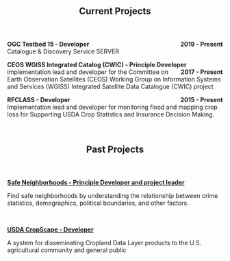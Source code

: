 <header class="entry-header">
<h2 class="entry-title">Current Projects</h2>
</header>

<strong><p style="text-align:left;">OGC Testbed 15 - Developer<span style="float:right;">2019 - Present</span></strong><br />Catalogue & Discovery Service SERVER</p>

<strong><p style="text-align:left;">CEOS WGISS Integrated Catalog (CWIC) - Principle Developer<span style="float:right;">2017 - Present</span></strong><br /> Implementation lead and developer for the Committee on Earth Observation Satellites (CEOS) Working Group on Information Systems and Services (WGISS) Integrated Satellite Data Catalogue (CWIC) project</p>

<strong><p style="text-align:left;">RFCLASS - Developer<span style="float:right;">2015 - Present</span></strong><br />Implementation lead and developer for monitoring flood and mapping crop loss for Supporting USDA Crop Statistics and Insurance Decision Making.</p>



&nbsp;
&nbsp;

<header class="entry-header">
<h2 class="entry-title">Past Projects</h2>
</header>
<div class="entry-content">


<p><a href="https://store.hexagongeospatial.com/apps/138892" target="_blank"><strong>Safe Neighborhoods - Principle Developer and project leader</strong></a></p><p>Find safe neighborhoods by understanding the relationship between crime statistics, demographics, political boundaries, and other factors.</p>
&nbsp;
  
<p><a href="https://nassgeodata.gmu.edu/CropScape/" target="_blank"><strong>USDA CropScape - Developer</strong></a></p><p>A system for disseminating Cropland Data Layer products to the U.S. agricultural community and general public</p>
